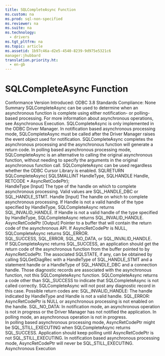 ```yaml
---
title: SQLCompleteAsync Function
ms.custom: na
ms.prod: sql-non-specified
ms.reviewer: na
ms.suite: na
ms.technology: 
  - drivers
ms.tgt_pltfrm: na
ms.topic: article
ms.assetid: 1b97c46a-d2e5-4540-8239-9d975e5321c6
manager:jhubbard
translation.priority.ht: 
  - en-gb
---
```

# SQLCompleteAsync Function
<?xml version="1.0" encoding="utf-8"?>
<developerReferenceWithSyntaxDocument xmlns="http://ddue.schemas.microsoft.com/authoring/2003/5" xmlns:xlink="http://www.w3.org/1999/xlink" xmlns:xsi="http://www.w3.org/2001/XMLSchema-instance" xsi:schemaLocation="http://ddue.schemas.microsoft.com/authoring/2003/5 http://dduestorage.blob.core.windows.net/ddueschema/developer.xsd">
  <introduction>
    <definitionTable>
      <definedTerm>
        <legacyBold>Conformance</legacyBold>
      </definedTerm>
      <definition>
        <para>Version Introduced: ODBC 3.8 </para>
        <para>Standards Compliance: None</para>
      </definition>
      <definedTerm>
        <legacyBold>Summary</legacyBold>
      </definedTerm>
      <definition>
        <para>
          <languageKeyword>SQLCompleteAsync</languageKeyword> can be used to determine when an asynchronous function is complete using either notification- or polling-based processing. For more information about asynchronous operations, see <link xlink:href="f30f026c-7e8d-4ef2-a2ee-877ce19dd6a3">Asynchronous Execution</link>.</para>
        <para>
          <languageKeyword>SQLCompleteAsync</languageKeyword> is only implemented in the ODBC Driver Manager.</para>
        <para>In notification based asynchronous processing mode, <languageKeyword>SQLCompleteAsync</languageKeyword> must be called after the Driver Manager raises the event object used for notification. <languageKeyword>SQLCompleteAsync</languageKeyword> completes the asynchronous processing and the asynchronous function will generate a return code.</para>
        <para>In polling based asynchronous processing mode, <languageKeyword>SQLCompleteAsync</languageKeyword> is an alternative to calling the original asynchronous function, without needing to specify the arguments in the original asynchronous function call. <languageKeyword>SQLCompleteAsync</languageKeyword> can be used regardless whether the ODBC Cursor Library is enabled.</para>
      </definition>
    </definitionTable>
  </introduction>
  <syntaxSection>
    <legacySyntax language="vb">
SQLRETURN <legacyBold>SQLCompleteAsync</legacyBold>(
      SQLSMALLINT <parameterReference>HandleType</parameterReference>,
      SQLHANDLE   <parameterReference>Handle</parameterReference>,
      RETCODE *   <parameterReference>AsyncRetCodePtr</parameterReference>);</legacySyntax>
  </syntaxSection>
  <section>
    <title>Arguments</title>
    <content>
      <definitionTable>
        <definedTerm>
          <legacyItalic>HandleType</legacyItalic>
        </definedTerm>
        <definition>
          <para>[Input] The type of the handle on which to complete asynchronous processing. Valid values are SQL_HANDLE_DBC or SQL_HANDLE_STMT.</para>
        </definition>
        <definedTerm>
          <legacyItalic>Handle</legacyItalic>
        </definedTerm>
        <definition>
          <para>[Input] The handle on which to complete asynchronous processing. If <legacyItalic>Handle</legacyItalic> is not a valid handle of the type specified by <legacyItalic>HandleType</legacyItalic>, <languageKeyword>SQLCompleteAsync</languageKeyword> returns SQL_INVALID_HANDLE.</para>
          <para>If <parameterReference>Handle</parameterReference> is not a valid handle of the type specified by <parameterReference>HandleType</parameterReference>, <unmanagedCodeEntityReference>SQLCompleteAsync</unmanagedCodeEntityReference> returns SQL_INVALID_HANDLE.</para>
        </definition>
        <definedTerm>
          <legacyItalic>AsyncRetCodePtr</legacyItalic>
        </definedTerm>
        <definition>
          <para>[Output] Pointer to a buffer that will contain the return code of the asynchronous API. If <legacyItalic>AsyncRetCodePtr</legacyItalic> is NULL, <languageKeyword>SQLCompleteAsync</languageKeyword> returns SQL_ERROR.</para>
        </definition>
      </definitionTable>
    </content>
  </section>
  <section>
    <title>Returns</title>
    <content>
      <para>SQL_SUCCESS, SQL_ERROR, SQL_NO_DATA, or SQL_INVALID_HANDLE.</para>
    </content>
  </section>
  <section>
    <title>Diagnostics</title>
    <content>
      <para>If <languageKeyword>SQLCompleteAsync</languageKeyword> returns SQL_SUCCESS, an application should get the return code of the asynchronous function from the buffer pointed to by <legacyItalic>AsyncRetCodePtr</legacyItalic>. The associated SQLSTATE, if any, can be obtained by calling <languageKeyword>SQLGetDiagRec</languageKeyword> with a <legacyItalic>HandleType</legacyItalic> of SQL_HANDLE_STMT and a statement handle or a <legacyItalic>HandleType</legacyItalic> of SQL_HANDLE_DBC and a connection handle. Those diagnostic records are associated with the asynchronous function, not this <languageKeyword>SQLCompleteAsync</languageKeyword> function.</para>
      <para>
        <languageKeyword>SQLCompleteAsync</languageKeyword> returns a code other than SQL_SUCCESS to indicate that <languageKeyword>SQLCompleteAsync</languageKeyword> is not called correctly. <languageKeyword>SQLCompleteAsync</languageKeyword> will not post any diagnostic record in this case. Possible return codes are:</para>
      <list class="nobullet">
        <listItem>
          <para>SQL_INVALID_HANDLE: The handle indicated by <legacyItalic>HandleType</legacyItalic> and <legacyItalic>Handle</legacyItalic> is not a valid handle.</para>
        </listItem>
        <listItem>
          <para>SQL_ERROR: <legacyItalic>AsyncRetCodePtr</legacyItalic> is NULL or asynchronous processing is not enabled on the handle.</para>
        </listItem>
        <listItem>
          <para>SQL_NO_DATA: In notification mode, an asynchronous operation is not in progress or the Driver Manager has not notified the application. In polling mode, an asynchronous operation is not in progress.</para>
        </listItem>
      </list>
    </content>
  </section>
  <section>
    <title>Comments</title>
    <content>
      <para>In polling based asynchronous processing mode, <legacyItalic>AsyncRetCodePtr</legacyItalic> might be SQL_STILL_EXECUTING when <languageKeyword>SQLCompleteAsync</languageKeyword> returns SQL_SUCCESS. Application should keep polling until <legacyItalic>AsyncRetCodePtr</legacyItalic> is not SQL_STILL_EXECUTING. In notification based asynchronous processing mode, <legacyItalic>AsyncRetCodePtr</legacyItalic> will never be SQL_STILL_EXECUTING.</para>
    </content>
  </section>
  <relatedTopics>
    <link xlink:href="8cd21734-ef8e-4066-afd5-1f340e213f9c">Asynchronous Execution</link>
  </relatedTopics>
</developerReferenceWithSyntaxDocument>